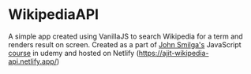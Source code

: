 # WikipediaAPI
A simple app created using VanillaJS to search Wikipedia for a term and renders result on screen.
Created as a part of [John Smilga's](https://github.com/john-smilga) JavaScript [course](https://www.udemy.com/course/javascript-tutorial-for-beginners-w/) in udemy and hosted on Netlify (https://ajit-wikipedia-api.netlify.app/)
